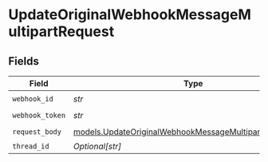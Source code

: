 # UpdateOriginalWebhookMessageMultipartRequest


## Fields

| Field                                                                                                                    | Type                                                                                                                     | Required                                                                                                                 | Description                                                                                                              |
| ------------------------------------------------------------------------------------------------------------------------ | ------------------------------------------------------------------------------------------------------------------------ | ------------------------------------------------------------------------------------------------------------------------ | ------------------------------------------------------------------------------------------------------------------------ |
| `webhook_id`                                                                                                             | *str*                                                                                                                    | :heavy_check_mark:                                                                                                       | N/A                                                                                                                      |
| `webhook_token`                                                                                                          | *str*                                                                                                                    | :heavy_check_mark:                                                                                                       | N/A                                                                                                                      |
| `request_body`                                                                                                           | [models.UpdateOriginalWebhookMessageMultipartRequestBody](../models/updateoriginalwebhookmessagemultipartrequestbody.md) | :heavy_check_mark:                                                                                                       | N/A                                                                                                                      |
| `thread_id`                                                                                                              | *Optional[str]*                                                                                                          | :heavy_minus_sign:                                                                                                       | N/A                                                                                                                      |